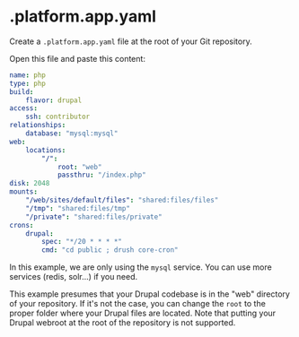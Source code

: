# .platform.app.yaml

Create a ``.platform.app.yaml`` file at the root of your Git repository.

Open this file and paste this content:

```yaml
name: php
type: php
build:
    flavor: drupal
access:
    ssh: contributor
relationships:
    database: "mysql:mysql"
web:
    locations:
        "/":
            root: "web"
            passthru: "/index.php"
disk: 2048
mounts:
    "/web/sites/default/files": "shared:files/files"
    "/tmp": "shared:files/tmp"
    "/private": "shared:files/private"
crons:
    drupal:
        spec: "*/20 * * * *"
        cmd: "cd public ; drush core-cron"
```

In this example, we are only using the ``mysql`` service. You can use more services (redis, solr...) if you need.

This example presumes that your Drupal codebase is in the "web" directory of your repository. If it's not the case, you can change the ``root`` to the proper folder where your Drupal files are located. Note that putting your Drupal webroot at the root of the repository is not supported.
